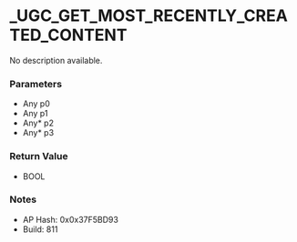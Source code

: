 # _UGC_GET_MOST_RECENTLY_CREATED_CONTENT

No description available.

### Parameters
* Any p0
* Any p1
* Any* p2
* Any* p3

### Return Value
* BOOL

### Notes
* AP Hash: 0x0x37F5BD93
* Build: 811

